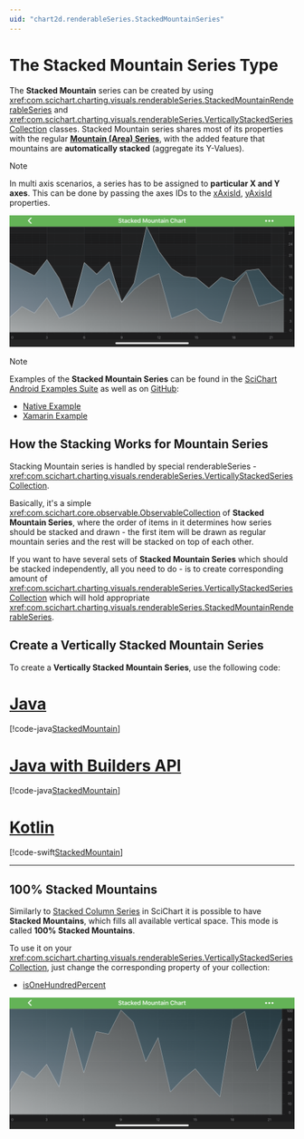 ```yaml
---
uid: "chart2d.renderableSeries.StackedMountainSeries"
---
```


# The Stacked Mountain Series Type
The **Stacked Mountain** series can be created by using <xref:com.scichart.charting.visuals.renderableSeries.StackedMountainRenderableSeries> and <xref:com.scichart.charting.visuals.renderableSeries.VerticallyStackedSeriesCollection> classes. Stacked Mountain series shares most of its properties with the regular **[Mountain (Area) Series](xref:chart2d.renderableSeries.MountainSeries)**, with the added feature that mountains are **automatically stacked** (aggregate its Y-Values).

> [!NOTE] 
> In multi axis scenarios, a series has to be assigned to **particular X and Y axes**. This can be done by passing the axes IDs to the [xAxisId](xref:com.scichart.charting.visuals.renderableSeries.IRenderableSeries.setXAxisId(java.lang.String)), [yAxisId](xref:com.scichart.charting.visuals.renderableSeries.IRenderableSeries.setYAxisId(java.lang.String)) properties.

![Stacked Mountain Series Type](images/stacked-mountain-chart-example.png)

> [!NOTE] 
> Examples of the **Stacked Mountain Series** can be found in the [SciChart Android Examples Suite](https://www.scichart.com/examples/android-chart/) as well as on [GitHub](https://github.com/ABTSoftware/SciChart.Android.Examples):
> - [Native Example](https://www.scichart.com/example/android-chart-stacked-mountain-chart-example/)
> - [Xamarin Example](https://www.scichart.com/example/xamarin-chart-stacked-mountain-chart-example/)

## How the Stacking Works for Mountain Series
Stacking Mountain series is handled by special renderableSeries - <xref:com.scichart.charting.visuals.renderableSeries.VerticallyStackedSeriesCollection>.

Basically, it's a simple <xref:com.scichart.core.observable.ObservableCollection> of **Stacked Mountain Series**, where the order of items in it determines how series should be stacked and drawn - the first item will be drawn as regular mountain series and the rest will be stacked on top of each other. 

If you want to have several sets of **Stacked Mountain Series** which should be stacked independently, all you need to do - is to create corresponding amount of <xref:com.scichart.charting.visuals.renderableSeries.VerticallyStackedSeriesCollection> which will hold appropriate <xref:com.scichart.charting.visuals.renderableSeries.StackedMountainRenderableSeries>.

## Create a Vertically Stacked Mountain Series 
To create a **Vertically Stacked Mountain Series**, use the following code:

# [Java](#tab/java)
[!code-java[StackedMountain](../../../samples/sandbox/app/src/main/java/com/scichart/docsandbox/examples/java/series2d/StackedMountainSeries2D.java#Example)]
# [Java with Builders API](#tab/javaBuilder)
[!code-java[StackedMountain](../../../samples/sandbox/app/src/main/java/com/scichart/docsandbox/examples/javaBuilder/series2d/StackedMountainSeries2D.java#Example)]
# [Kotlin](#tab/kotlin)
[!code-swift[StackedMountain](../../../samples/sandbox/app/src/main/java/com/scichart/docsandbox/examples/kotlin/series2d/StackedMountainSeries2D.kt#Example)]
***

## 100% Stacked Mountains
Similarly to [Stacked Column Series](xref:chart2d.renderableSeries.StackedColumnSeries) in SciChart it is possible to have **Stacked Mountains**, which fills all available vertical space. This mode is called **100% Stacked Mountains**.

To use it on your <xref:com.scichart.charting.visuals.renderableSeries.VerticallyStackedSeriesCollection>, just change the corresponding property of your collection:
- [isOneHundredPercent](xref:com.scichart.charting.visuals.renderableSeries.VerticallyStackedSeriesCollection.setIsOneHundredPercent(boolean))

![100% Stacked Mountain Series](images/stacked-100-percent-mountain-chart-example.png)
